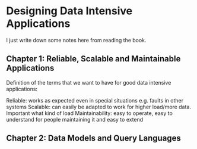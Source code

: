# Designing Data Intensive Applications

I just write down some notes here from reading the book.

## Chapter 1: Reliable, Scalable and Maintainable Applications

Definition of the terms that we want to have for good data intensive applications:

Reliable: works as expected even in special situations e.g. faults in other systems
Scalable: can easily be adapted to work for higher load/more data. Important what kind of load
Maintainability: easy to operate, easy to understand for people maintaining it and easy to extend

## Chapter 2: Data Models and Query Languages
